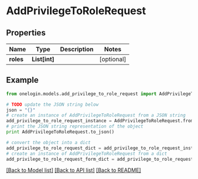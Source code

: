 # AddPrivilegeToRoleRequest


## Properties
Name | Type | Description | Notes
------------ | ------------- | ------------- | -------------
**roles** | **List[int]** |  | [optional] 

## Example

```python
from onelogin.models.add_privilege_to_role_request import AddPrivilegeToRoleRequest

# TODO update the JSON string below
json = "{}"
# create an instance of AddPrivilegeToRoleRequest from a JSON string
add_privilege_to_role_request_instance = AddPrivilegeToRoleRequest.from_json(json)
# print the JSON string representation of the object
print AddPrivilegeToRoleRequest.to_json()

# convert the object into a dict
add_privilege_to_role_request_dict = add_privilege_to_role_request_instance.to_dict()
# create an instance of AddPrivilegeToRoleRequest from a dict
add_privilege_to_role_request_form_dict = add_privilege_to_role_request.from_dict(add_privilege_to_role_request_dict)
```
[[Back to Model list]](../README.md#documentation-for-models) [[Back to API list]](../README.md#documentation-for-api-endpoints) [[Back to README]](../README.md)


